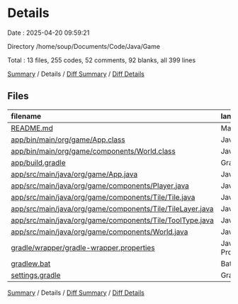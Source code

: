 # Details

Date : 2025-04-20 09:59:21

Directory /home/soup/Documents/Code/Java/Game

Total : 13 files,  255 codes, 52 comments, 92 blanks, all 399 lines

[Summary](results.md) / Details / [Diff Summary](diff.md) / [Diff Details](diff-details.md)

## Files
| filename | language | code | comment | blank | total |
| :--- | :--- | ---: | ---: | ---: | ---: |
| [README.md](/README.md) | Markdown | 2 | 0 | 1 | 3 |
| [app/bin/main/org/game/App.class](/app/bin/main/org/game/App.class) | Java | 19 | 0 | 0 | 19 |
| [app/bin/main/org/game/components/World.class](/app/bin/main/org/game/components/World.class) | Java | 18 | 0 | 0 | 18 |
| [app/build.gradle](/app/build.gradle) | Gradle | 30 | 13 | 13 | 56 |
| [app/src/main/java/org/game/App.java](/app/src/main/java/org/game/App.java) | Java | 36 | 0 | 17 | 53 |
| [app/src/main/java/org/game/components/Player.java](/app/src/main/java/org/game/components/Player.java) | Java | 36 | 0 | 9 | 45 |
| [app/src/main/java/org/game/components/Tile/Tile.java](/app/src/main/java/org/game/components/Tile/Tile.java) | Java | 15 | 0 | 6 | 21 |
| [app/src/main/java/org/game/components/Tile/TileLayer.java](/app/src/main/java/org/game/components/Tile/TileLayer.java) | Java | 15 | 0 | 5 | 20 |
| [app/src/main/java/org/game/components/Tile/ToolType.java](/app/src/main/java/org/game/components/Tile/ToolType.java) | Java | 6 | 0 | 2 | 8 |
| [app/src/main/java/org/game/components/World.java](/app/src/main/java/org/game/components/World.java) | Java | 25 | 0 | 13 | 38 |
| [gradle/wrapper/gradle-wrapper.properties](/gradle/wrapper/gradle-wrapper.properties) | Java Properties | 7 | 0 | 1 | 8 |
| [gradlew.bat](/gradlew.bat) | Batch | 41 | 32 | 22 | 95 |
| [settings.gradle](/settings.gradle) | Gradle | 5 | 7 | 3 | 15 |

[Summary](results.md) / Details / [Diff Summary](diff.md) / [Diff Details](diff-details.md)